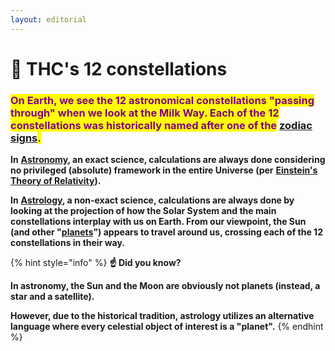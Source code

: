 ```yaml
---
layout: editorial
---
```


# 🌌 THC's 12 constellations

### <mark style="color:purple;">On Earth, we see the 12 astronomical constellations "passing through" when we look at the Milk Way. Each of the 12 constellations was historically named after one of the</mark> [zodiac signs](../constellations/)<mark style="color:purple;">.</mark>&#x20;

<mark style="color:purple;"></mark>

**In** [**Astronomy**](../../../astrophysics/)**, an exact science, calculations are always done considering no privileged (absolute) framework in the entire Universe (per** [**Einstein's Theory of Relativity**](https://en.wikipedia.org/wiki/Theory\_of\_relativity)**).**&#x20;

**In** [**Astrology**](../../)**, a non-exact science, calculations are always done by looking at the projection of how the Solar System and the main constellations interplay with us on Earth. From our viewpoint, the Sun (and other "**[**planets**](../planets/)**") appears to travel around us, crossing each of the 12 constellations in their way.**



{% hint style="info" %}
**☝️ Did you know?**&#x20;

**In astronomy, the Sun and the Moon are obviously not planets (instead, a star and a satellite).** &#x20;

**However, due to the historical tradition, astrology utilizes an alternative language where every celestial object of interest is a "planet".**
{% endhint %}

